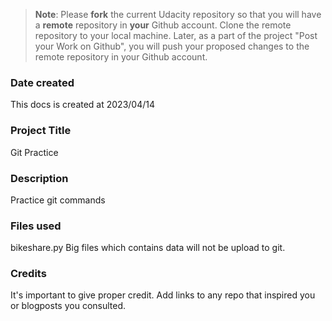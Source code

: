 >**Note**: Please **fork** the current Udacity repository so that you will have a **remote** repository in **your** Github account. Clone the remote repository to your local machine. Later, as a part of the project "Post your Work on Github", you will push your proposed changes to the remote repository in your Github account.

### Date created
<!-- Include the date you created this project and README file. -->
This docs is created at 2023/04/14

### Project Title
<!-- Replace the Project Title -->
Git Practice

### Description
<!-- Describe what your project is about and what it does -->
Practice git commands

### Files used
<!-- Include the files used -->
bikeshare.py
Big files which contains data will not be upload to git.

### Credits
It's important to give proper credit. Add links to any repo that inspired you or blogposts you consulted.

